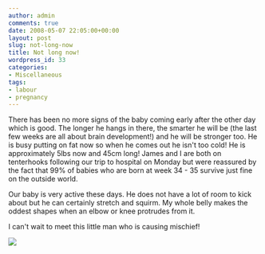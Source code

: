 ```yaml
---
author: admin
comments: true
date: 2008-05-07 22:05:00+00:00
layout: post
slug: not-long-now
title: Not long now!
wordpress_id: 33
categories:
- Miscellaneous
tags:
- labour
- pregnancy
---
```


[](http://bumpbabybeyond.files.wordpress.com/2008/05/fetaldev34.jpg)  


There has been no more signs of the baby coming early after the other day which is good. The longer he hangs in there, the smarter he will be (the last few weeks are all about brain development!) and he will be stronger too. He is busy putting on fat now so when he comes out he isn't too cold! He is approximately 5lbs now and 45cm long! James and I are both on tenterhooks following our trip to hospital on Monday but were reassured by the fact that 99% of babies who are born at week 34 - 35 survive just fine on the outside world.

  
Our baby is very active these days. He does not have a lot of room to kick about but he can certainly stretch and squirm. My whole belly makes the oddest shapes when an elbow or knee protrudes from it.  
  
I can't wait to meet this little man who is causing mischief!  
  


![](https://blogger.googleusercontent.com/tracker/251139911615938991-1874342911257379540?l=www.outmumbered.com)
